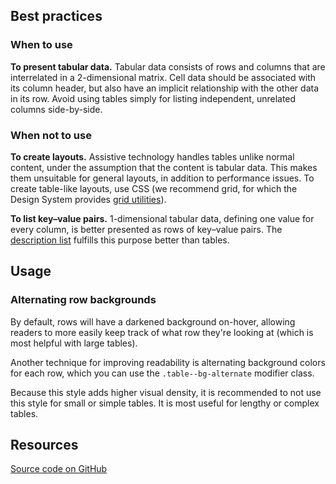 <!--lede
  The Design System provides styling for <a href="https://developer.mozilla.org/en-US/docs/Web/HTML/Element/table">tables</a>, which is used for rendering tabular data.
lede-->

<!--twig
{% embed "@tch/includes/example.twig" %}
{% block content %}
<table>
  <thead>
    <tr>
      <th>Column 1</th>
      <th>Column 2</th>
      <th>Column 3</th>
      <th>Column 4</th>
    </tr>
  </thead>
  <tbody>
    <tr>
      <td>Data 1, 1</td>
      <td>Data 1, 2</td>
      <td>Data 1, 3</td>
      <td>Data 1, 4</td>
    </tr>
    <tr>
      <td>Data 2, 1</td>
      <td>Data 2, 2</td>
      <td>Data 2, 3</td>
      <td>Data 2, 4</td>
    </tr>
    <tr>
      <td>Data 3, 1</td>
      <td>Data 3, 2</td>
      <td>Data 3, 3</td>
      <td>Data 3, 4</td>
    </tr>
  </tbody>
</table>
{% endblock %}
{% endembed %}
twig-->

## Best practices
### When to use
**To present tabular data.** Tabular data consists of rows and columns that are interrelated in a 2-dimensional matrix. Cell data should be associated with its column header, but also have an implicit relationship with the other data in its row. Avoid using tables simply for listing independent, unrelated columns side-by-side.

### When not to use
**To create layouts.** Assistive technology handles tables unlike normal content, under the assumption that the content is tabular data. This makes them unsuitable for general layouts, in addition to performance issues. To create table-like layouts, use CSS (we recommend grid, for which the Design System provides [grid utilities](/design/layout#grid)).

**To list key–value pairs.** 1-dimensional tabular data, defining one value for every column, is better presented as rows of key–value pairs. The [description list](/content/lists) fulfills this purpose better than tables.

## Usage
### Alternating row backgrounds
By default, rows will have a darkened background on-hover, allowing readers to more easily keep track of what row they're looking at (which is most helpful with large tables).

Another technique for improving readability is alternating background colors for each row, which you can use the `.table--bg-alternate` modifier class.

<!--twig
{% embed "@tch/includes/example.twig" with { line_highlight: "1" } %}
{% block content %}
<table class="table--bg-alternate">
  <thead>
    <tr>
      <th>Column 1</th>
      <th>Column 2</th>
      <th>Column 3</th>
      <th>Column 4</th>
    </tr>
  </thead>
  <tbody>
    <tr>
      <td>Data 1, 1</td>
      <td>Data 1, 2</td>
      <td>Data 1, 3</td>
      <td>Data 1, 4</td>
    </tr>
    <tr>
      <td>Data 2, 1</td>
      <td>Data 2, 2</td>
      <td>Data 2, 3</td>
      <td>Data 2, 4</td>
    </tr>
    <tr>
      <td>Data 3, 1</td>
      <td>Data 3, 2</td>
      <td>Data 3, 3</td>
      <td>Data 3, 4</td>
    </tr>
  </tbody>
</table>
{% endblock %}
{% endembed %}
twig-->

Because this style adds higher visual density, it is recommended to not use this style for small or simple tables. It is most useful for lengthy or complex tables.

## Resources
[Source code on GitHub](https://github.com/jacecotton/tcds/blob/main/styles/content/tables.scss)